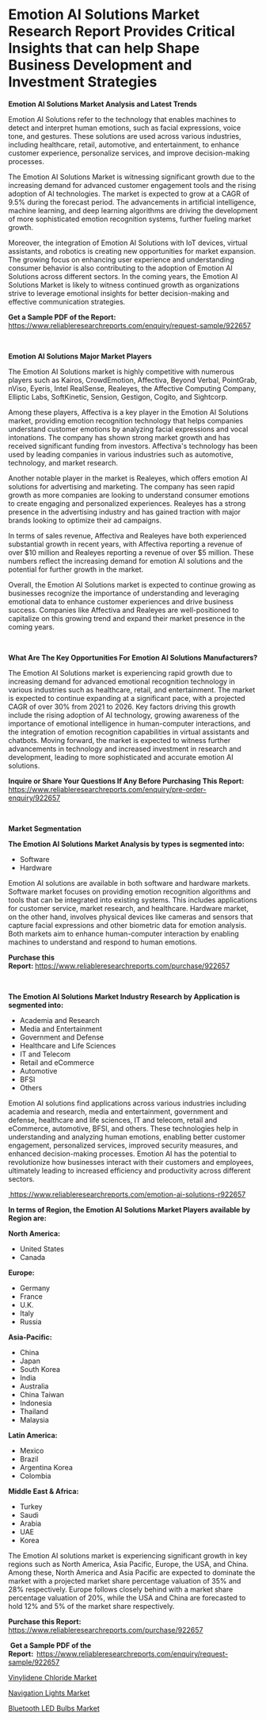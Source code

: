 <p><h1>Emotion AI Solutions Market Research Report Provides Critical Insights that can help Shape Business Development and Investment Strategies</h1></p><p><strong>Emotion AI Solutions Market Analysis and Latest Trends</strong></p>
<p><p>Emotion AI Solutions refer to the technology that enables machines to detect and interpret human emotions, such as facial expressions, voice tone, and gestures. These solutions are used across various industries, including healthcare, retail, automotive, and entertainment, to enhance customer experience, personalize services, and improve decision-making processes.</p><p>The Emotion AI Solutions Market is witnessing significant growth due to the increasing demand for advanced customer engagement tools and the rising adoption of AI technologies. The market is expected to grow at a CAGR of 9.5% during the forecast period. The advancements in artificial intelligence, machine learning, and deep learning algorithms are driving the development of more sophisticated emotion recognition systems, further fueling market growth.</p><p>Moreover, the integration of Emotion AI Solutions with IoT devices, virtual assistants, and robotics is creating new opportunities for market expansion. The growing focus on enhancing user experience and understanding consumer behavior is also contributing to the adoption of Emotion AI Solutions across different sectors. In the coming years, the Emotion AI Solutions Market is likely to witness continued growth as organizations strive to leverage emotional insights for better decision-making and effective communication strategies.</p></p>
<p><strong>Get a Sample PDF of the Report:&nbsp;</strong> <a href="https://www.reliableresearchreports.com/enquiry/request-sample/922657">https://www.reliableresearchreports.com/enquiry/request-sample/922657</a></p>
<p>&nbsp;</p>
<p><strong>Emotion AI Solutions Major Market Players</strong></p>
<p><p>The Emotion AI Solutions market is highly competitive with numerous players such as Kairos, CrowdEmotion, Affectiva, Beyond Verbal, PointGrab, nViso, Eyeris, Intel RealSense, Realeyes, the Affective Computing Company, Elliptic Labs, SoftKinetic, Sension, Gestigon, Cogito, and Sightcorp.</p><p>Among these players, Affectiva is a key player in the Emotion AI Solutions market, providing emotion recognition technology that helps companies understand customer emotions by analyzing facial expressions and vocal intonations. The company has shown strong market growth and has received significant funding from investors. Affectiva's technology has been used by leading companies in various industries such as automotive, technology, and market research.</p><p>Another notable player in the market is Realeyes, which offers emotion AI solutions for advertising and marketing. The company has seen rapid growth as more companies are looking to understand consumer emotions to create engaging and personalized experiences. Realeyes has a strong presence in the advertising industry and has gained traction with major brands looking to optimize their ad campaigns.</p><p>In terms of sales revenue, Affectiva and Realeyes have both experienced substantial growth in recent years, with Affectiva reporting a revenue of over $10 million and Realeyes reporting a revenue of over $5 million. These numbers reflect the increasing demand for emotion AI solutions and the potential for further growth in the market.</p><p>Overall, the Emotion AI Solutions market is expected to continue growing as businesses recognize the importance of understanding and leveraging emotional data to enhance customer experiences and drive business success. Companies like Affectiva and Realeyes are well-positioned to capitalize on this growing trend and expand their market presence in the coming years.</p></p>
<p>&nbsp;</p>
<p><strong>What Are The Key Opportunities For Emotion AI Solutions Manufacturers?</strong></p>
<p><p>The Emotion AI Solutions market is experiencing rapid growth due to increasing demand for advanced emotional recognition technology in various industries such as healthcare, retail, and entertainment. The market is expected to continue expanding at a significant pace, with a projected CAGR of over 30% from 2021 to 2026. Key factors driving this growth include the rising adoption of AI technology, growing awareness of the importance of emotional intelligence in human-computer interactions, and the integration of emotion recognition capabilities in virtual assistants and chatbots. Moving forward, the market is expected to witness further advancements in technology and increased investment in research and development, leading to more sophisticated and accurate emotion AI solutions.</p></p>
<p><strong>Inquire or Share Your Questions If Any Before Purchasing This Report:</strong> <a href="https://www.reliableresearchreports.com/enquiry/pre-order-enquiry/922657">https://www.reliableresearchreports.com/enquiry/pre-order-enquiry/922657</a></p>
<p>&nbsp;</p>
<p><strong>Market Segmentation</strong></p>
<p><strong>The Emotion AI Solutions Market Analysis by types is segmented into:</strong></p>
<p><ul><li>Software</li><li>Hardware</li></ul></p>
<p><p>Emotion AI solutions are available in both software and hardware markets. Software market focuses on providing emotion recognition algorithms and tools that can be integrated into existing systems. This includes applications for customer service, market research, and healthcare. Hardware market, on the other hand, involves physical devices like cameras and sensors that capture facial expressions and other biometric data for emotion analysis. Both markets aim to enhance human-computer interaction by enabling machines to understand and respond to human emotions.</p></p>
<p><strong>Purchase this Report:&nbsp;</strong><a href="https://www.reliableresearchreports.com/purchase/922657">https://www.reliableresearchreports.com/purchase/922657</a></p>
<p>&nbsp;</p>
<p><strong>The Emotion AI Solutions Market Industry Research by Application is segmented into:</strong></p>
<p><ul><li>Academia and Research</li><li>Media and Entertainment</li><li>Government and Defense</li><li>Healthcare and Life Sciences</li><li>IT and Telecom</li><li>Retail and eCommerce</li><li>Automotive</li><li>BFSI</li><li>Others</li></ul></p>
<p><p>Emotion AI solutions find applications across various industries including academia and research, media and entertainment, government and defense, healthcare and life sciences, IT and telecom, retail and eCommerce, automotive, BFSI, and others. These technologies help in understanding and analyzing human emotions, enabling better customer engagement, personalized services, improved security measures, and enhanced decision-making processes. Emotion AI has the potential to revolutionize how businesses interact with their customers and employees, ultimately leading to increased efficiency and productivity across different sectors.</p></p>
<p><a href="https://www.reliableresearchreports.com/emotion-ai-solutions-r922657">&nbsp;https://www.reliableresearchreports.com/emotion-ai-solutions-r922657</a></p>
<p><strong>In terms of Region, the Emotion AI Solutions Market Players available by Region are:</strong></p>
<p>
    <p> <strong> North America: </strong>
        <ul>
            <li>United States</li>
            <li>Canada</li>
        </ul>
        </p> 
    <p> <strong> Europe: </strong>
        <ul>
            <li>Germany</li>
            <li>France</li>
            <li>U.K.</li>
            <li>Italy</li>
            <li>Russia</li>
        </ul>
        </p> 
    <p> <strong> Asia-Pacific: </strong>
        <ul>
            <li>China</li>
            <li>Japan</li>
            <li>South Korea</li>
            <li>India</li>
            <li>Australia</li>
            <li>China Taiwan</li>
            <li>Indonesia</li>
            <li>Thailand</li>
            <li>Malaysia</li>
        </ul>
        </p> 
    <p> <strong> Latin America: </strong>
        <ul>
            <li>Mexico</li>
            <li>Brazil</li>
            <li>Argentina Korea</li>
            <li>Colombia</li>
        </ul>
        </p> 
    <p> <strong> Middle East & Africa: </strong>
        <ul>
            <li>Turkey</li>
            <li>Saudi</li>
            <li>Arabia</li>
            <li>UAE</li>
            <li>Korea</li>
        </ul>
    </p>
    </p>
<p><p>The Emotion AI solutions market is experiencing significant growth in key regions such as North America, Asia Pacific, Europe, the USA, and China. Among these, North America and Asia Pacific are expected to dominate the market with a projected market share percentage valuation of 35% and 28% respectively. Europe follows closely behind with a market share percentage valuation of 20%, while the USA and China are forecasted to hold 12% and 5% of the market share respectively.</p></p>
<p><strong>Purchase this Report: </strong><a href="https://www.reliableresearchreports.com/purchase/922657">https://www.reliableresearchreports.com/purchase/922657</a></p>
<p>&nbsp;<strong>Get a Sample PDF of the Report:&nbsp;&nbsp;</strong><a href="https://www.reliableresearchreports.com/enquiry/request-sample/922657">https://www.reliableresearchreports.com/enquiry/request-sample/922657</a></p>
<p><strong></strong></p>
<p><p><a href="https://www.linkedin.com/pulse/vinylidene-chloride-market-centers-aspects-growth-share-opportunity-x9pmf">Vinylidene Chloride Market</a></p><p><a href="https://www.linkedin.com/pulse/analyzing-navigation-lights-market-global-industry-perspective-hv8wf?trackingId=LpQzeYH%2FO%2BMFr4iMKaDVrg%3D%3D">Navigation Lights Market</a></p><p><a href="https://www.linkedin.com/pulse/bluetooth-led-bulbs-market-size-outlook-forecast-2024-2031-36brf?trackingId=xhzqMdKX5xz%2FItFOMihKCw%3D%3D">Bluetooth LED Bulbs Market</a></p></p>